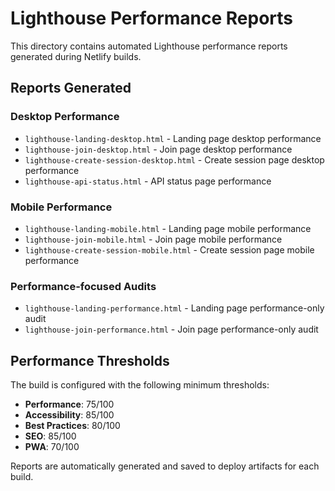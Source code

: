 # Lighthouse Performance Reports

This directory contains automated Lighthouse performance reports generated during Netlify builds.

## Reports Generated

### Desktop Performance

- `lighthouse-landing-desktop.html` - Landing page desktop performance
- `lighthouse-join-desktop.html` - Join page desktop performance
- `lighthouse-create-session-desktop.html` - Create session page desktop performance
- `lighthouse-api-status.html` - API status page performance

### Mobile Performance

- `lighthouse-landing-mobile.html` - Landing page mobile performance
- `lighthouse-join-mobile.html` - Join page mobile performance
- `lighthouse-create-session-mobile.html` - Create session page mobile performance

### Performance-focused Audits

- `lighthouse-landing-performance.html` - Landing page performance-only audit
- `lighthouse-join-performance.html` - Join page performance-only audit

## Performance Thresholds

The build is configured with the following minimum thresholds:

- **Performance**: 75/100
- **Accessibility**: 85/100
- **Best Practices**: 80/100
- **SEO**: 85/100
- **PWA**: 70/100

Reports are automatically generated and saved to deploy artifacts for each build.
